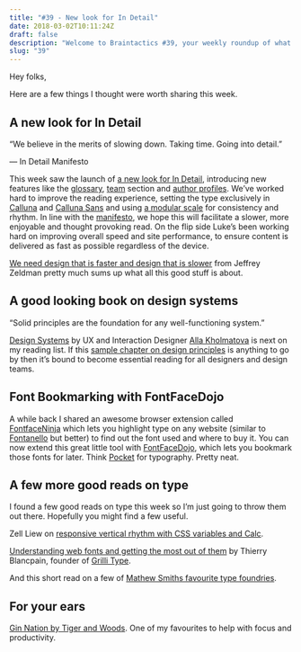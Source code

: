 ```yaml
---
title: "#39 - New look for In Detail"
date: 2018-03-02T10:11:24Z
draft: false
description: "Welcome to Braintactics #39, your weekly roundup of what’s happening in design, code and typography."
slug: "39"
---
```


Hey folks,

Here are a few things I thought were worth sharing this week.

## A new look for In Detail

“We believe in the merits of slowing down. Taking time. Going into detail.”

— In Detail Manifesto

This week saw the launch of [a new look for In Detail](https://indtl.com/), introducing new features like the [glossary](https://indtl.com/glossary), [team](https://indtl.com/about#team) section and [author profiles](https://indtl.com/author/sarah-royce-greensill). We’ve worked hard to improve the reading experience, setting the type exclusively in [Calluna](https://www.exljbris.com/pdf/Calluna_specimen.pdf) and [Calluna Sans](https://exljbris.com/pdf/Calluna_Sans_specimen.pdf) and using [a modular scale](https://trello.com/c/fft28TH7/15-typography-scales-and-spacing-units) for consistency and rhythm. In line with the [manifesto](https://indtl.com/manifesto), we hope this will facilitate a slower, more enjoyable and thought provoking read. On the flip side Luke’s been working hard on improving overall speed and site performance, to ensure content is delivered as fast as possible regardless of the device.

[We need design that is faster and design that is slower](http://www.zeldman.com/2018/02/24/need-design-faster-design-slower/) from Jeffrey Zeldman pretty much sums up what all this good stuff is about.

## A good looking book on design systems

“Solid principles are the foundation for any well-functioning system.”

[Design Systems](https://www.smashingmagazine.com/design-systems-book/) by UX and Interaction Designer [Alla Kholmatova](https://twitter.com/craftui) is next on my reading list. If this [sample chapter on design principles](http://provide.smashingmagazine.com/design-systems-chapter-2.pdf?_ga=2.82320661.2076494646.1519983221-906110657.1506159025) is anything to go by then it’s bound to become essential reading for all designers and design teams.

## Font Bookmarking with FontFaceDojo

A while back I shared an awesome browser extension called [FontfaceNinja](https://fontface.ninja/) which lets you highlight type on any website (similar to [Fontanello](https://fontanello.oktavilla.se/) but better) to find out the font used and where to buy it. You can now extend this great little tool with [FontFaceDojo](https://fontfacedojo.com/), which lets you bookmark those fonts for later. Think [Pocket](https://getpocket.com/) for typography. Pretty neat.

## A few more good reads on type

I found a few good reads on type this week so I’m just going to throw them out there. Hopefully you might find a few useful.

Zell Liew on [responsive vertical rhythm with CSS variables and Calc](https://zellwk.com/blog/responsive-vertical-rhythm/).

[Understanding web fonts and getting the most out of them](https://css-tricks.com/understanding-web-fonts-getting/) by Thierry Blancpain, founder of [Grilli Type](https://www.grillitype.com/).

And this short read on a few of [Mathew Smiths favourite type foundries](http://mattymatt.co/what-font-is-that-and-a-small-list-of-type-foundries/).

## For your ears

[Gin Nation by Tiger and Woods](https://www.youtube.com/watch?v=YyZ6LnQI9hY). One of my favourites to help with focus and productivity.
